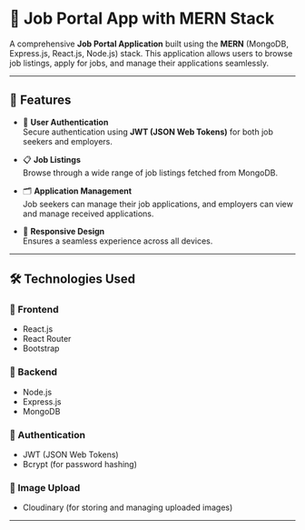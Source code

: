 # 💼 Job Portal App with MERN Stack

A comprehensive **Job Portal Application** built using the **MERN** (MongoDB, Express.js, React.js, Node.js) stack. This application allows users to browse job listings, apply for jobs, and manage their applications seamlessly.

---

## 🚀 Features

- 🔐 **User Authentication**  
  Secure authentication using **JWT (JSON Web Tokens)** for both job seekers and employers.

- 📋 **Job Listings**  
  Browse through a wide range of job listings fetched from MongoDB.

- 🗂️ **Application Management**  
  Job seekers can manage their job applications, and employers can view and manage received applications.

- 📱 **Responsive Design**  
  Ensures a seamless experience across all devices.

---

## 🛠️ Technologies Used

### 🔹 Frontend
- React.js  
- React Router  
- Bootstrap  

### 🔹 Backend
- Node.js  
- Express.js  
- MongoDB  

### 🔹 Authentication
- JWT (JSON Web Tokens)  
- Bcrypt (for password hashing)  

### 🔹 Image Upload
- Cloudinary (for storing and managing uploaded images)

---

